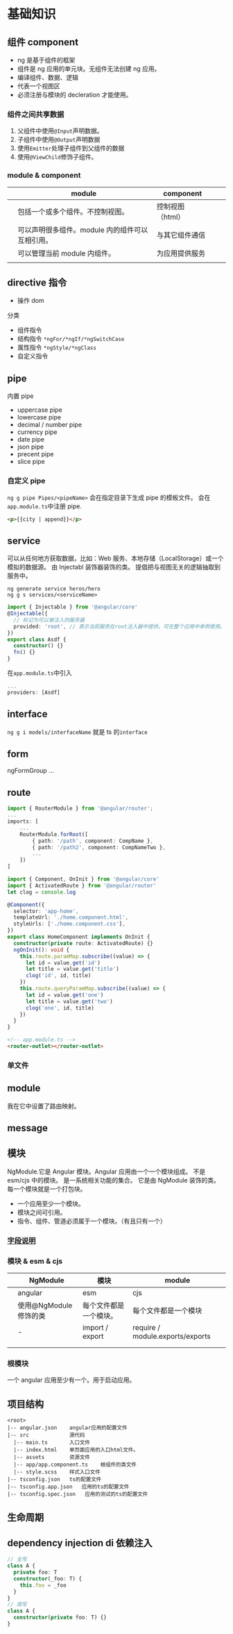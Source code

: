 # 基础知识

## 组件 component

- ng 是基于组件的框架
- 组件是 ng 应用的单元块。无组件无法创建 ng 应用。
- 编译组件、数据、逻辑
- 代表一个视图区
- 必须注册与模块的 decleration 才能使用。

### 组件之间共享数据

1. 父组件中使用`@Input`声明数据。
2. 子组件中使用`@Output`声明数据
3. 使用`Emitter`处理子组件到父组件的数据
4. 使用`@ViewChild`修饰子组件。

### module & component

|     | module                                          | component        |     |     |
| --- | ----------------------------------------------- | ---------------- | --- | --- |
|     | 包括一个或多个组件。不控制视图。                | 控制视图（html） |     |     |
|     | 可以声明很多组件。module 内的组件可以互相引用。 | 与其它组件通信   |     |     |
|     | 可以管理当前 module 内组件。                    | 为应用提供服务   |     |     |
|     |                                                 |                  |     |     |

## directive 指令

- 操作 dom

分类

- 组件指令
- 结构指令 `*ngFor/*ngIf/*ngSwitchCase`
- 属性指令 `*ngStyle/*ngClass`
- 自定义指令

## pipe

内置 pipe

- uppercase pipe
- lowercase pipe
- decimal / number pipe
- currency pipe
- date pipe
- json pipe
- precent pipe
- slice pipe

### 自定义 pipe

`ng g pipe Pipes/<pipeName>`
会在指定目录下生成 pipe 的模板文件。
会在`app.module.ts`中注册 pipe.

```html
<p>{{city | append}}</p>
```

## service

可以从任何地方获取数据，比如：Web 服务、本地存储（LocalStorage）或一个模拟的数据源。
由 Injectabl 装饰器装饰的类。
提倡把与视图无关的逻辑抽取到服务中。

```shell
ng generate service heros/hero
ng g s services/<serviceName>
```

```ts
import { Injectable } from '@angular/core'
@Injectable({
  // 标记为可以被注入的服务器
  provided: 'root', // 表示当前服务在root注入器中提供。可在整个应用中单例使用。
})
export class Asdf {
  constructor() {}
  fn() {}
}
```

在`app.module.ts`中引入

```ts
...
providers: [Asdf]
```

## interface

`ng g i models/interfaceName`
就是 ts 的`interface`

## form

ngFormGroup
...

## route

```ts
import { RouterModule } from '@angular/router';
...
imports: [
    ...
    RouterModule.forRoot([
        { path: '/path', component: CompName },
        { path: '/path2', component: CompNameTwo },
        ...
    ])
]
```

```ts
import { Component, OnInit } from '@angular/core'
import { ActivatedRoute } from '@angular/router'
let clog = console.log

@Component({
  selector: 'app-home',
  templateUrl: './home.component.html',
  styleUrls: ['./home.component.css'],
})
export class HomeComponent implements OnInit {
  constructor(private route: ActivatedRoute) {}
  ngOnInit(): void {
    this.route.paramMap.subscribe((value) => {
      let id = value.get('id')
      let title = value.get('title')
      clog('id', id, title)
    })
    this.route.queryParamMap.subscribe((value) => {
      let id = value.get('one')
      let title = value.get('two')
      clog('one', id, title)
    })
  }
}
```

```html
<!-- app.module.ts -->
<router-outlet></router-outlet>
```

### 单文件

## module

我在它中设置了路由映射。

## message

## 模块

NgModule.它是 Angular 模块。Angular 应用由一个一个模块组成。
不是 esm/cjs 中的模块。
是一系统相关功能的集合。
它是由 NgModule 装饰的类。
每一个模块就是一个打包块。

- 一个应用至少一个模块。
- 模块之间可引用。
- 指令、组件、管道必须属于一个模块。（有且只有一个）

### [字段说明](/framework/angular/decorator.md)

### 模块 & esm & cjs

|     | NgModule               | 模块                   | module                           |
| --- | ---------------------- | ---------------------- | -------------------------------- |
|     | angular                | esm                    | cjs                              |
|     | 使用@NgModule 修饰的类 | 每个文件都是一个模块。 | 每个文件都是一个模块             |
|     | -                      | import / export        | require / module.exports/exports |
|     |                        |                        |                                  |
|     |                        |                        |                                  |

### 根模块

一个 angular 应用至少有一个。用于启动应用。

## 项目结构

```
<root>
|-- angular.json    angular应用的配置文件
|-- src             源代码
  |-- main.ts       入口文件
  |-- index.html    单页面应用的入口html文件。
  |-- assets        资源文件
  |-- app/app.component.ts    根组件的类文件
  |-- style.scss    样式入口文件
|-- tsconfig.json   ts的配置文件
|-- tsconfig.app.json   应用的ts的配置文件
|-- tsconfig.spec.json   应用的测试的ts的配置文件
```

## 生命周期

## dependency injection di 依赖注入

```ts
// 全写
class A {
  private foo: T
  constructor(_foo: T) {
    this.foo = _foo
  }
}
// 简写
class A {
  constructor(private foo: T) {}
}
```
